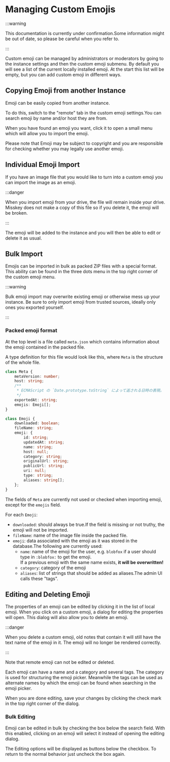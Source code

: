 # Managing Custom Emojis

:::warning

This documentation is currently under confirmation.Some information might be out of date, so please be careful when you refer to.

:::

Custom emoji can be managed by administrators or moderators by going to the instance settings and then the custom emoji submenu.
By default you will see a list of the current locally installed emoji. At the start this list will be empty, but you can add custom emoji in different ways.

## Copying Emoji from another Instance

Emoji can be easily copied from another instance.

To do this, switch to the "remote" tab in the custom emoji settings.You can search emoji by name and/or host they are from.

When you have found an emoji you want, click it to open a small menu which will allow you to import the emoji.

Please note that Emoji may be subject to copyright and you are responsible for checking whether you may legally use another emoji.

## Individual Emoji Import

If you have an image file that you would like to turn into a custom emoji you can import the image as an emoji.

:::danger

When you import emoji from your drive, the file will remain inside your drive. Misskey does not make a copy of this file so if you delete it, the emoji will be broken.

:::

The emoji will be added to the instance and you will then be able to edit or delete it as usual.

## Bulk Import

Emojis can be imported in bulk as packed ZIP files with a special format. This ability can be found in the three dots menu in the top right corner of the custom emoji menu.

:::warning

Bulk emoji import may overwrite existing emoji or otherwise mess up your instance. Be sure to only import emoji from trusted sources, ideally only ones you exported yourself.

:::

### Packed emoji format

At the top level is a file called `meta.json` which contains information about the emoji contained in the packed file.

A type definition for this file would look like this, where `Meta` is the structure of the whole file.

```typescript
class Meta {
	metaVersion: number;
	host: string;
	/**
	 * ECMAScript の `Date.prototype.toString` によって返される日時の表現。
	 */
	exportedAt: string;
	emojis: Emoji[];
}

class Emoji {
	downloaded: boolean;
	fileName: string;
	emoji: {
		id: string;
		updatedAt: string;
		name: string;
		host: null;
		category: string;
		originalUrl: string;
		publicUrl: string;
		uri: null;
		type: string;
		aliases: string[];
	};
}
```

The fields of `Meta` are currently not used or checked when importing emoji, except for the `emojis` field.

For each `Emoji`:

- `downloaded`: should always be true.If the field is missing or not truthy, the emoji will not be imported.
- `fileName`: name of the image file inside the packed file.
- `emoji`: data associated with the emoji as it was stored in the database.The following are currently used:
  - `name`: name of the emoji for the user, e.g. `blobfox` if a user should type in `:blobfox:` to get the emoji.\
    If a previous emoji with the same name exists, **it will be overwritten!**
  - `category`: category of the emoji
  - `aliases`: list of strings that should be added as aliases.The admin UI calls these "tags".

## Editing and Deleting Emoji

The properties of an emoji can be edited by clicking it in the list of local emoji.
When you click on a custom emoji, a dialog for editing the properties will open.
This dialog will also allow you to delete an emoji.

:::danger

When you delete a custom emoji, old notes that contain it will still have the text name of the emoji in it. The emoji will no longer be rendered correctly.

:::

Note that remote emoji can not be edited or deleted.

Each emoji can have a name and a category and several tags.
The category is used for structuring the emoji picker.
Meanwhile the tags can be used as alternate names by which the emoji can be found when searching in the emoji picker.

When you are done editing, save your changes by clicking the check mark in the top right corner of the dialog.

### Bulk Editing

Emoji can be edited in bulk by checking the box below the search field.
With this enabled, clicking on an emoji will select it instead of opening the editing dialog.

The Editing options will be displayed as buttons below the checkbox.
To return to the normal behavior just uncheck the box again.
